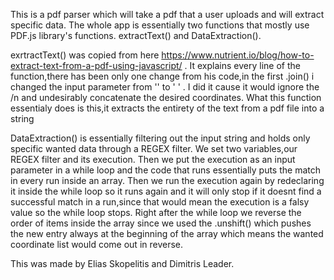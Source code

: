 This is a pdf parser which will take a pdf that a user uploads and will extract specific data.
The whole app is essentially two functions that mostly use PDF.js library's functions. 
               extractText() and DataExtraction().
               
exrtractText() was copied from here https://www.nutrient.io/blog/how-to-extract-text-from-a-pdf-using-javascript/ . 
It explains every line of the function,there has been only one change from his code,in the first .join() i changed the input parameter from '' to ' ' .
I did it cause it would ignore the /n and undesirably concatenate the desired coordinates.
What this function essentialy does is this,it extracts the entirety of the text from a pdf file into a string

DataExtraction() is essentially filtering out the input string and holds only specific wanted data through a REGEX filter.
We set two variables,our REGEX filter and its execution. Then we put the execution as an input parameter in a while loop and the code that runs essentially puts the match in every run inside an array.
Then we run the execution again by redeclaring it inside the while loop so it runs again and it will only stop if it doesnt find a successful match in a run,since that would mean the execution is a falsy 
value so the while loop stops.
Right after the while loop we reverse the order of items inside the array since we used the .unshift() which pushes the new entry always at the beginning of the array which means the wanted coordinate list would come out in reverse.


This was made by Elias Skopelitis and Dimitris Leader.
